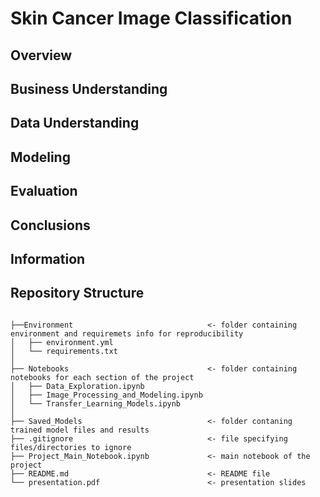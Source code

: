 # Skin Cancer Image Classification


## Overview



## Business Understanding



## Data Understanding



## Modeling



## Evaluation



## Conclusions




## Information



## Repository Structure

```

├──Environment                              <- folder containing environment and requiremets info for reproducibility
│   ├── environment.yml
│   └── requirements.txt
│
├── Notebooks                               <- folder containing notebooks for each section of the project
│   ├── Data_Exploration.ipynb
│   ├── Image_Processing_and_Modeling.ipynb
│   └── Transfer_Learning_Models.ipynb
│
├── Saved_Models                            <- folder contaning trained model files and results 
├── .gitignore                              <- file specifying files/directories to ignore
├── Project_Main_Notebook.ipynb             <- main notebook of the project
├── README.md                               <- README file
└── presentation.pdf                        <- presentation slides

``` 

